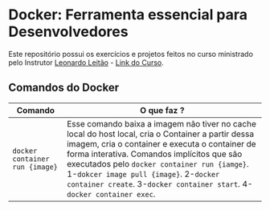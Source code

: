 # Docker: Ferramenta essencial para Desenvolvedores

Este repositório possui os exercícios e projetos feitos no curso ministrado pelo Instrutor  [Leonardo Leitão](https://www.udemy.com/user/leonardomouraleitao/) - [Link do Curso](https://www.udemy.com/curso-docker/).


## Comandos do Docker
| Comando | O que faz ?
|---|--|
| `docker container run {image}`| Esse comando baixa a imagem não tiver no cache local do host local, cria o Container a partir dessa imagem, cria o container e executa o container de forma interativa. Comandos implícitos que são executados pelo `docker container run {iamge}`. 1-`dokcer image pull {image}`. 2-`docker container create`. 3-`docker container start`. 4-`docker container exec`.|